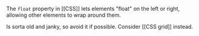 The `float` property in [[CSS]] lets elements "float" on the left or right, allowing other elements to wrap around them.

Is sorta old and janky, so avoid it if possible. Consider [[CSS grid]] instead.
